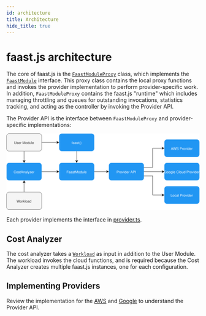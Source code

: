```yaml
---
id: architecture
title: Architecture
hide_title: true
---
```


# faast.js architecture

The core of faast.js is the [`FaastModuleProxy`](./api/faastjs.faastmoduleproxy.md) class, which implements the [`FaastModule`](./api/faastjs.faastmodule.md) interface. This proxy class contains the local proxy functions and invokes the provider implementation to perform provider-specific work. In addition, `FaastModuleProxy` contains the faast.js "runtime" which includes managing throttling and queues for outstanding invocations, statistics tracking, and acting as the controller by invoking the Provider API.

The Provider API is the interface between `FaastModuleProxy` and provider-specific implementations:

![faastjs-architecture](./diagrams/faastjs-architecture.svg "faast.js architecture")

Each provider implements the interface in [provider.ts](../src/provider.ts).

## Cost Analyzer

The cost analyzer takes a [`Workload`](./api/faastjs.costanalyzer.workload.md) as input in addition to the User Module. The workload invokes the cloud functions, and is required because the Cost Analyzer creates multiple faast.js instances, one for each configuration.

## Implementing Providers

Review the implementation for the [AWS](../src/aws/aws-faast.ts) and [Google](../src/google/google-faast.ts) to understand the Provider API.
